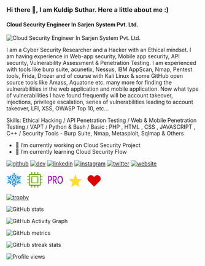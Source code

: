 ### Hi there 👋, I am Kuldip Suthar. Here a little about me :)
#### Cloud Security Engineer In Sarjen System Pvt. Ltd. 
![Cloud Security Engineer In Sarjen System Pvt. Ltd. ](https://svg-banners.vercel.app/api?type=glitch&text1=KULDIP%20SUTHAR🐱‍👤&width=900&height=400)

I am a Cyber Security Researcher and a Hacker with an Ethical mindset. I am having experience in
Web-app security, Mobile app security, API security, Vulnerability Assessment & Penetration Testing.
I am experienced with tools like burp suite, acunetix, Nessus, IBM AppScan, Nmap, Pentest tools,
Frida, Drozer and of course with Kali Linux & some GitHub open source tools like Amass,
Aquatone etc. many more for finding the vulnerabilities in the web application and mobile
application. Now what type of vulnerabilities I have found frequently will be account takeover,
injections, privilege escalation, series of vulnerabilities leading to account takeover, LFI, XSS, OWASP
Top 10, etc...

Skills: Ethical Hacking / API Penetration Testing / Web & Mobile Penetration Testing / VAPT / Python & Bash / Basic : PHP , HTML , CSS , JAVASCRIPT , C++ / Security Tools - Burp Suite, Nmap, Metasploit, Sqlmap & Others

- 🔭 I’m currently working on Cloud Security Project 
- 🌱 I’m currently learning Cloud Security Flow 


[<img src='https://cdn.jsdelivr.net/npm/simple-icons@3.0.1/icons/github.svg' alt='github' height='40'>](https://github.com/kuldipgajjar)  [<img src='https://cdn.jsdelivr.net/npm/simple-icons@3.0.1/icons/dev-dot-to.svg' alt='dev' height='40'>](https://dev.to/https://dev.to/gajjarkuldip)  [<img src='https://cdn.jsdelivr.net/npm/simple-icons@3.0.1/icons/linkedin.svg' alt='linkedin' height='40'>](https://www.linkedin.com/in/https://www.linkedin.com/in/kuldipgajjar//)  [<img src='https://cdn.jsdelivr.net/npm/simple-icons@3.0.1/icons/instagram.svg' alt='instagram' height='40'>](https://www.instagram.com/https://www.instagram.com/gajjar_kuldip//)  [<img src='https://cdn.jsdelivr.net/npm/simple-icons@3.0.1/icons/twitter.svg' alt='twitter' height='40'>](https://twitter.com/https://twitter.com/_Gajjar_Kuldip)  [<img src='https://cdn.jsdelivr.net/npm/simple-icons@3.0.1/icons/icloud.svg' alt='website' height='40'>](http://gajjarkuldip.azurewebsites.net/)  

<a href='https://archiveprogram.github.com/'><img src='https://raw.githubusercontent.com/acervenky/animated-github-badges/master/assets/acbadge.gif' width='40' height='40'></a> <a href='https://docs.github.com/en/developers'><img src='https://raw.githubusercontent.com/acervenky/animated-github-badges/master/assets/devbadge.gif' width='40' height='40'></a> <a href='https://github.com/pricing'><img src='https://raw.githubusercontent.com/acervenky/animated-github-badges/master/assets/pro.gif' width='40' height='40'></a> <a href='https://stars.github.com/'><img src='https://raw.githubusercontent.com/acervenky/animated-github-badges/master/assets/starbadge.gif' width='35' height='35'></a> <a href='https://docs.github.com/en/github/supporting-the-open-source-community-with-github-sponsors'><img src='https://raw.githubusercontent.com/acervenky/animated-github-badges/master/assets/sponsorbadge.gif' width='35' height='35'></a> 

[![trophy](https://github-profile-trophy.vercel.app/?username=kuldipgajjar)](https://github.com/ryo-ma/github-profile-trophy)

![GitHub stats](https://github-readme-stats.vercel.app/api?username=kuldipgajjar&show_icons=true)  

![GitHub Activity Graph](https://activity-graph.herokuapp.com/graph?username=kuldipgajjar)  

![GitHub metrics](https://metrics.lecoq.io/kuldipgajjar)  

![GitHub streak stats](https://github-readme-streak-stats.herokuapp.com/?user=kuldipgajjar)  

![Profile views](https://gpvc.arturio.dev/kuldipgajjar)  
